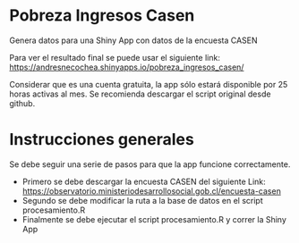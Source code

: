 # Pobreza Ingresos Casen
Genera datos para una Shiny App con datos de la encuesta CASEN

Para ver el resultado final se puede usar el siguiente link:
https://andresnecochea.shinyapps.io/pobreza_ingresos_casen/

Considerar que es una cuenta gratuita, la app sólo estará disponible por 25 horas activas al mes. Se recomienda descargar el script original desde github.

# Instrucciones generales

Se debe seguir una serie de pasos para que la app funcione correctamente.
* Primero se debe descargar la encuesta CASEN del siguiente Link: https://observatorio.ministeriodesarrollosocial.gob.cl/encuesta-casen
* Segundo se debe modificar la ruta a la base de datos en el script procesamiento.R
* Finalmente se debe ejecutar el script procesamiento.R y correr la Shiny App
